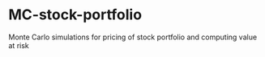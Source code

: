# MC-stock-portfolio
Monte Carlo simulations for pricing of stock portfolio and computing value at risk
